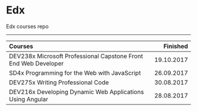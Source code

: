 # Edx
Edx courses repo

--------------------------

| Courses                                                           |    Finished |
|:------------------------------------------------------------------|------------:|
| DEV238x Microsoft Professional Capstone Front End Web Developer   |  19.10.2017 |
| SD4x Programming for the Web with JavaScript                      |  26.09.2017 |
| DEV275x Writing Professional Code                                 |  30.08.2017 |
| DEV216x Developing Dynamic Web Applications Using Angular         |  28.08.2017 |